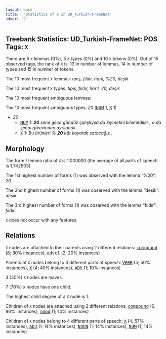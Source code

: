 ```yaml
---
layout: base
title:  'Statistics of X in UD_Turkish-FrameNet'
udver: '2'
---
```


## Treebank Statistics: UD_Turkish-FrameNet: POS Tags: `X`

There are 5 `X` lemmas (0%), 5 `X` types (0%) and 10 `X` tokens (0%).
Out of 15 observed tags, the rank of `X` is: 13 in number of lemmas, 14 in number of types and 15 in number of tokens.

The 10 most frequent `X` lemmas: <em>tıpış, fıldır, harıl, %20, deşik</em>

The 10 most frequent `X` types:  <em>tıpış, fıldır, harıl, 20, deşik</em>

The 10 most frequent ambiguous lemmas: 

The 10 most frequent ambiguous types:  <em>20</em> (<tt><a href="tr_framenet-pos-NUM.html">NUM</a></tt> 1, <tt><a href="tr_framenet-pos-X.html">X</a></tt> 1)


* <em>20</em>
  * <tt><a href="tr_framenet-pos-NUM.html">NUM</a></tt> 1: <em><b>20</b> sene gece gündüz çalıştıysa da kıymetini bilemediler , o da şimdi görevinden ayrılacak .</em>
  * <tt><a href="tr_framenet-pos-X.html">X</a></tt> 1: <em>Bu ürünleri % <b>20</b> kâr koyarak satacağız .</em>

## Morphology

The form / lemma ratio of `X` is 1.000000 (the average of all parts of speech is 1.742503).

The 1st highest number of forms (1) was observed with the lemma “%20”: <em>20</em>.

The 2nd highest number of forms (1) was observed with the lemma “deşik”: <em>deşik</em>.

The 3rd highest number of forms (1) was observed with the lemma “fıldır”: <em>fıldır</em>.

`X` does not occur with any features.


## Relations

`X` nodes are attached to their parents using 2 different relations: <tt><a href="tr_framenet-dep-compound.html">compound</a></tt> (8; 80% instances), <tt><a href="tr_framenet-dep-advcl.html">advcl</a></tt> (2; 20% instances)

Parents of `X` nodes belong to 3 different parts of speech: <tt><a href="tr_framenet-pos-VERB.html">VERB</a></tt> (5; 50% instances), <tt><a href="tr_framenet-pos-X.html">X</a></tt> (4; 40% instances), <tt><a href="tr_framenet-pos-ADV.html">ADV</a></tt> (1; 10% instances)

3 (30%) `X` nodes are leaves.

7 (70%) `X` nodes have one child.

The highest child degree of a `X` node is 1.

Children of `X` nodes are attached using 2 different relations: <tt><a href="tr_framenet-dep-compound.html">compound</a></tt> (6; 86% instances), <tt><a href="tr_framenet-dep-nmod.html">nmod</a></tt> (1; 14% instances)

Children of `X` nodes belong to 4 different parts of speech: <tt><a href="tr_framenet-pos-X.html">X</a></tt> (4; 57% instances), <tt><a href="tr_framenet-pos-ADJ.html">ADJ</a></tt> (1; 14% instances), <tt><a href="tr_framenet-pos-NOUN.html">NOUN</a></tt> (1; 14% instances), <tt><a href="tr_framenet-pos-NUM.html">NUM</a></tt> (1; 14% instances)

